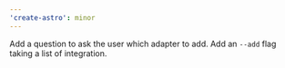 ```yaml
---
'create-astro': minor
---
```


Add a question to ask the user which adapter to add. Add an `--add` flag taking a list of integration.
